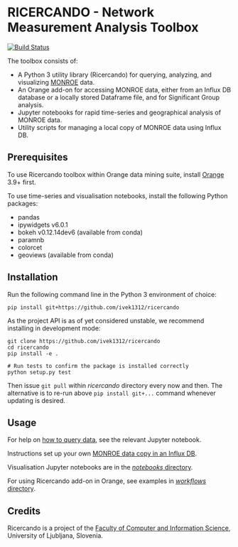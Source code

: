 RICERCANDO - Network Measurement Analysis Toolbox
===============

[![Build Status](https://travis-ci.org/ivek1312/ricercando.svg?branch=master)](https://travis-ci.org/ivek1312/ricercando)

The toolbox consists of:
* A Python 3 utility library (Ricercando) for querying, analyzing, and visualizing [MONROE] data.
* An Orange add-on for accessing MONROE data, either from an Influx DB database or a locally stored Dataframe file, and for Significant Group analysis.
* Jupyter notebooks for rapid time-series and geographical analysis of MONROE data.
* Utility scripts for managing a local copy of MONROE data using Influx DB. 

[MONROE]: https://www.monroe-project.eu/

Prerequisites
------------

To use Ricercando toolbox within Orange data mining suite, install [Orange] 3.9+ first.  

To use time-series and visualisation notebooks, install the following Python packages:
* pandas
* ipywidgets v6.0.1
* bokeh v0.12.14dev6 (available from conda)
* paramnb
* colorcet
* geoviews (available from conda)

[Orange]: https://orange.biolab.si/download/

Installation
------------

Run the following command line in the Python 3 environment of choice:

    pip install git+https://github.com/ivek1312/ricercando

As the project API is as of yet considered unstable, we recommend installing
in development mode:
    
    git clone https://github.com/ivek1312/ricercando
    cd ricercando
    pip install -e .
    
    # Run tests to confirm the package is installed correctly
    python setup.py test

Then issue `git pull` within _ricercando_ directory every now and
then. The alternative is to re-run above `pip install git+...` command
whenever updating is desired.

Usage
-----

For help on [how to query data], see the relevant Jupyter notebook.

Instructions set up your own [MONROE data copy in an Influx DB].

Visualisation Jupyter notebooks are in the [_notebooks_ directory].

For using Ricercando add-on in Orange, see examples in [_workflows_ directory].

[how to query data]: notebooks/data.ipynb
[MONROE data copy in an Influx DB]: scripts/
[_notebooks_ directory]: notebooks/
[_workflows_ directory]: workflows/

Credits
------------

Ricercando is a project of the [Faculty of Computer and Information Science], University of Ljubljana, Slovenia. 

[Faculty of Computer and Information Science]: http://www.fri.uni-lj.si/en
